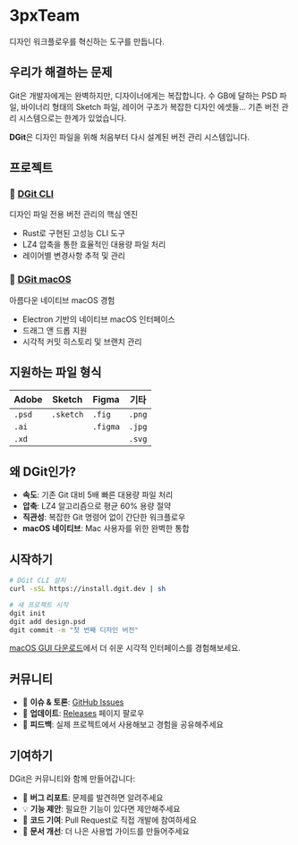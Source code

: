 # 3pxTeam

디자인 워크플로우를 혁신하는 도구를 만듭니다.

## 우리가 해결하는 문제

Git은 개발자에게는 완벽하지만, 디자이너에게는 복잡합니다. 수 GB에 달하는 PSD 파일, 바이너리 형태의 Sketch 파일, 레이어 구조가 복잡한 디자인 에셋들... 기존 버전 관리 시스템으로는 한계가 있었습니다.

**DGit**은 디자인 파일을 위해 처음부터 다시 설계된 버전 관리 시스템입니다.

## 프로젝트

### 🚀 [DGit CLI](https://github.com/3pxTeam/DGIT-CLI)
디자인 파일 전용 버전 관리의 핵심 엔진
- Rust로 구현된 고성능 CLI 도구
- LZ4 압축을 통한 효율적인 대용량 파일 처리
- 레이어별 변경사항 추적 및 관리

### 🎨 [DGit macOS](https://github.com/3pxTeam/DGIT-MAC)
아름다운 네이티브 macOS 경험
- Electron 기반의 네이티브 macOS 인터페이스
- 드래그 앤 드롭 지원
- 시각적 커밋 히스토리 및 브랜치 관리

## 지원하는 파일 형식

| Adobe | Sketch | Figma | 기타 |
|-------|--------|-------|------|
| `.psd` | `.sketch` | `.fig` | `.png` |
| `.ai` | | `.figma` | `.jpg` |
| `.xd` | | | `.svg` |

## 왜 DGit인가?

- **속도**: 기존 Git 대비 5배 빠른 대용량 파일 처리
- **압축**: LZ4 알고리즘으로 평균 60% 용량 절약
- **직관성**: 복잡한 Git 명령어 없이 간단한 워크플로우
- **macOS 네이티브**: Mac 사용자를 위한 완벽한 통합

## 시작하기

```bash
# DGit CLI 설치
curl -sSL https://install.dgit.dev | sh

# 새 프로젝트 시작
dgit init
dgit add design.psd
dgit commit -m "첫 번째 디자인 버전"
```

[macOS GUI 다운로드](https://github.com/3pxTeam/DGIT-MAC/releases)에서 더 쉬운 시각적 인터페이스를 경험해보세요.

## 커뮤니티

- 💬 **이슈 & 토론**: [GitHub Issues](https://github.com/3pxTeam/DGIT-CLI/issues)
- 📢 **업데이트**: [Releases](https://github.com/3pxTeam/DGIT-CLI/releases) 페이지 팔로우
- 🔗 **피드백**: 실제 프로젝트에서 사용해보고 경험을 공유해주세요

## 기여하기

DGit은 커뮤니티와 함께 만들어갑니다:

- 🐛 **버그 리포트**: 문제를 발견하면 알려주세요
- 💡 **기능 제안**: 필요한 기능이 있다면 제안해주세요  
- 🔧 **코드 기여**: Pull Request로 직접 개발에 참여하세요
- 📖 **문서 개선**: 더 나은 사용법 가이드를 만들어주세요
